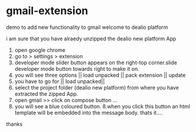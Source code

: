 # gmail-extension
demo to add new functionality to gmail
welcome to dealio platform 

i am sure that you have alraedy unzipped the dealio new platform App 

1. open google chrome 
2. go to > settings > extension 
3. developer mode slider button appears on the right-top corner.slide developer mode button towards right to make it on. 
4. you will see three options || load unpacked || pack extension || update
4.  you have to go for  || load unpacked||
5. select the project folder (dealio new platform) from where you have extracted the zipped App. 
6. open gmail >> click on compose button ...
7. you will see a blue coloured button.
8.when you click this button an html template will be embedded into the message body.
thats it....

thanks
